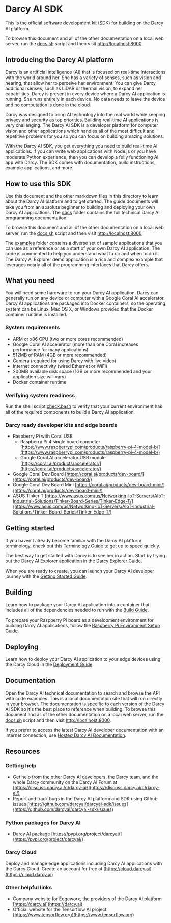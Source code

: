 # Darcy AI SDK

This is the official software development kit (SDK) for building on the Darcy AI platform.

To browse this document and all of the other documentation on a local web server, run the [docs.sh](./docs.sh) script and then visit [http://localhost:8000](http://localhost:8000).

## Introducing the Darcy AI platform

Darcy is an artificial intelligence (AI) that is focused on real-time interactions with the world around her. She has a variety of senses, such as vision and hearing, that allow her to perceive her environment. You can give Darcy additional senses, such as LiDAR or thermal vision, to expand her capabilities. Darcy is present in every device where a Darcy AI application is running. She runs entirely in each device. No data needs to leave the device and no computation is done in the cloud.

Darcy was designed to bring AI technology into the real world while keeping privacy and security as top priorities. Building real-time AI applications is very challenging. The Darcy AI SDK is a developer platform for computer vision and other applications which handles all of the most difficult and repetitive problems for you so you can focus on building amazing solutions.

With the Darcy AI SDK, you get everything you need to build real-time AI applications. If you can write web applications with Node.js or you have moderate Python experience, then you can develop a fully functioning AI app with Darcy. The SDK comes with documentation, build instructions, example applications, and more.

## How to use this SDK

Use this document and the other markdown files in this directory to learn about the Darcy AI platform and to get started. The guide documents will take you from an absolute beginner to building and deploying your own Darcy AI applications. The [docs](./docs) folder contains the full technical Darcy AI programming documentation.

To browse this document and all of the other documentation on a local web server, run the [docs.sh](./docs.sh) script and then visit [http://localhost:8000](http://localhost:8000).

The [examples](./examples) folder contains a diverse set of sample applications that you can use as a reference or as a start of your own Darcy AI application. The code is commented to help you understand what to do and when to do it. The Darcy AI Explorer demo application is a rich and complex example that leverages nearly all of the programming interfaces that Darcy offers.

## What you need

You will need some hardware to run your Darcy AI application. Darcy can generally run on any device or computer with a Google Coral AI accelerator. Darcy AI applications are packaged into Docker containers, so the operating system can be Linux, Mac OS X, or Windows provided that the Docker container runtime is installed.

### System requirements

- ARM or x86 CPU (two or more cores recommended)
- Google Coral AI accelerator (more than one Coral increases performance for many applications)
- 512MB of RAM (4GB or more recommended)
- Camera (required for using Darcy with live video)
- Internet connectivity (wired Ethernet or WiFi)
- 200MB available disk space (1GB or more recommended and your application size will vary)
- Docker container runtime

### Verifying system readiness

Run the shell script [check.bash](./check.bash) to verify that your current environment has all of the required components to build a Darcy AI application.

### Darcy ready developer kits and edge boards

- Raspberry Pi with Coral USB
	- Raspberry Pi 4 single board computer [https://www.raspberrypi.com/products/raspberry-pi-4-model-b/](https://www.raspberrypi.com/products/raspberry-pi-4-model-b/)
	- Google Coral AI accelerator USB module [https://coral.ai/products/accelerator/](https://coral.ai/products/accelerator/)
- Google Coral Dev Board [https://coral.ai/products/dev-board/](https://coral.ai/products/dev-board/)
- Google Coral Dev Board Mini [https://coral.ai/products/dev-board-mini/](https://coral.ai/products/dev-board-mini/)
- ASUS Tinker T [https://www.asus.com/us/Networking-IoT-Servers/AIoT-Industrial-Solutions/Tinker-Board-Series/Tinker-Edge-T/](https://www.asus.com/us/Networking-IoT-Servers/AIoT-Industrial-Solutions/Tinker-Board-Series/Tinker-Edge-T/)

## Getting started

If you haven't already become familiar with the Darcy AI platform terminology, check out this [Terminology Guide](./TERMINOLOGY.md) to get up to speed quickly.

The best way to get started with Darcy is to see her in action. Start by trying out the Darcy AI Explorer application in the [Darcy Explorer Guide](./DARCY_EXPLORER.md).

When you are ready to create, you can launch your Darcy AI developer journey with the [Getting Started Guide](./GETTING_STARTED.md).

## Building

Learn how to package your Darcy AI application into a container that includes all of the dependencies needed to run with the [Build Guide](./BUILD.md).

To prepare your Raspberry Pi board as a development environment for building Darcy AI applications, follow the [Raspberry Pi Environment Setup Guide](./SETUP_RPI.md).

## Deploying

Learn how to deploy your Darcy AI application to your edge devices using the Darcy Cloud in the [Deployment Guide](./DEPLOY.md).

## Documentation

Open the Darcy AI technical documentation to search and browse the API with code examples. This is a local documentation site that will run directly in your browser. The documentation is specific to each version of the Darcy AI SDK so it's the best place to reference when building. To browse this document and all of the other documentation on a local web server, run the [docs.sh](./docs.sh) script and then visit [http://localhost:8000](http://localhost:8000).

If you prefer to access the latest Darcy AI developer documentation with an internet connection, use [Hosted Darcy AI Documentation](https://darcyai.github.io/darcyai-sdk/).

## Resources

### Getting help

- Get help from the other Darcy AI developers, the Darcy team, and the whole Darcy community on the Darcy AI Forum at [https://discuss.darcy.ai/c/darcy-ai/](https://discuss.darcy.ai/c/darcy-ai/)
- Report and track bugs in the Darcy AI platform and SDK using Github issues [https://github.com/darcyai/darcyai-sdk/issues](https://github.com/darcyai/darcyai-sdk/issues)

### Python packages for Darcy AI
- Darcy AI package [https://pypi.org/project/darcyai/](https://pypi.org/project/darcyai/)

### Darcy Cloud
Deploy and manage edge applications including Darcy AI applications with the Darcy Cloud. Create an account for free at [https://cloud.darcy.ai](https://cloud.darcy.ai)

### Other helpful links
- Company website for Edgeworx, the providers of the Darcy AI platform [https://darcy.ai](https://darcy.ai)
- Official website for the Tensorflow AI project [https://www.tensorflow.org](https://www.tensorflow.org)
